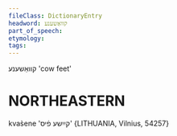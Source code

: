```yaml
---
fileClass: DictionaryEntry
headword: קוואַשענע
part_of_speech: 
etymology: 
tags: 
---
```

קוואַשענע
'cow feet'

NORTHEASTERN
==============

kvas̀ene 'קיִיִשע פֿיס' {LITHUANIA, Vilnius, 54257}